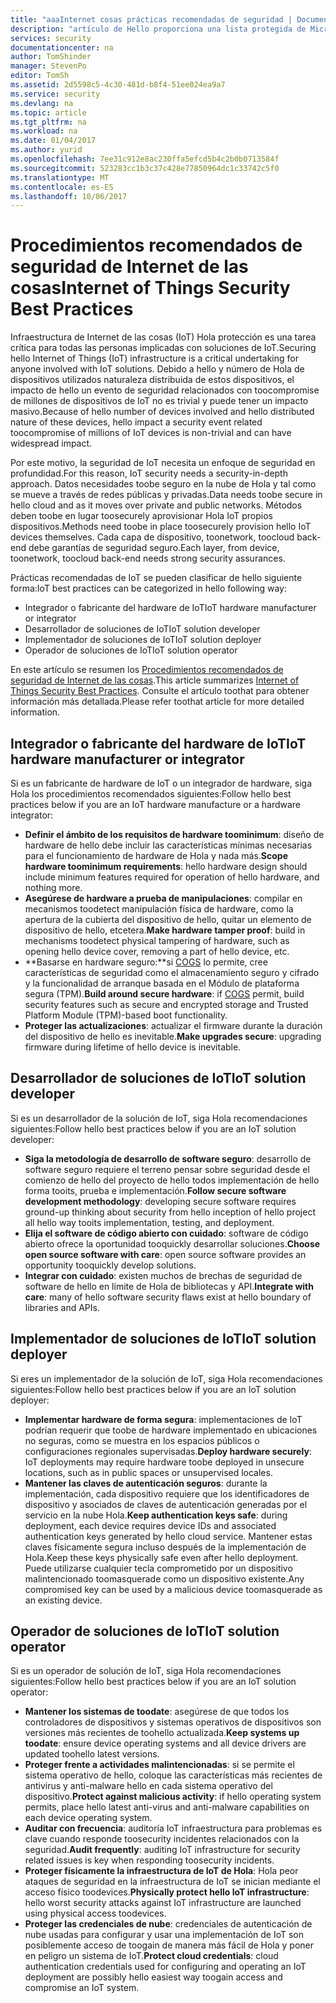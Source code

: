 ```yaml
---
title: "aaaInternet cosas prácticas recomendadas de seguridad | Documentos de Microsoft"
description: "artículo de Hello proporciona una lista protegida de Microsoft Internet de las prácticas recomendadas de seguridad de elementos y las recomendaciones generales."
services: security
documentationcenter: na
author: TomShinder
manager: StevenPo
editor: TomSh
ms.assetid: 2d5598c5-4c30-481d-b8f4-51ee024ea9a7
ms.service: security
ms.devlang: na
ms.topic: article
ms.tgt_pltfrm: na
ms.workload: na
ms.date: 01/04/2017
ms.author: yurid
ms.openlocfilehash: 7ee31c912e8ac230ffa5efcd5b4c2b0b0713584f
ms.sourcegitcommit: 523283cc1b3c37c428e77850964dc1c33742c5f0
ms.translationtype: MT
ms.contentlocale: es-ES
ms.lasthandoff: 10/06/2017
---
```

# <a name="internet-of-things-security-best-practices"></a><span data-ttu-id="9f929-103">Procedimientos recomendados de seguridad de Internet de las cosas</span><span class="sxs-lookup"><span data-stu-id="9f929-103">Internet of Things Security Best Practices</span></span>
<span data-ttu-id="9f929-104">Infraestructura de Internet de las cosas (IoT) Hola protección es una tarea crítica para todas las personas implicadas con soluciones de IoT.</span><span class="sxs-lookup"><span data-stu-id="9f929-104">Securing hello Internet of Things (IoT) infrastructure is a critical undertaking for anyone involved with IoT solutions.</span></span> <span data-ttu-id="9f929-105">Debido a hello y número de Hola de dispositivos utilizados naturaleza distribuida de estos dispositivos, el impacto de hello un evento de seguridad relacionados con toocompromise de millones de dispositivos de IoT no es trivial y puede tener un impacto masivo.</span><span class="sxs-lookup"><span data-stu-id="9f929-105">Because of hello number of devices involved and hello distributed nature of these devices, hello impact a security event related toocompromise of millions of IoT devices is non-trivial and can have widespread impact.</span></span>

<span data-ttu-id="9f929-106">Por este motivo, la seguridad de IoT necesita un enfoque de seguridad en profundidad.</span><span class="sxs-lookup"><span data-stu-id="9f929-106">For this reason, IoT security needs a security-in-depth approach.</span></span> <span data-ttu-id="9f929-107">Datos necesidades toobe seguro en la nube de Hola y tal como se mueve a través de redes públicas y privadas.</span><span class="sxs-lookup"><span data-stu-id="9f929-107">Data needs toobe secure in hello cloud and as it moves over private and public networks.</span></span> <span data-ttu-id="9f929-108">Métodos deben toobe en lugar toosecurely aprovisionar Hola IoT propios dispositivos.</span><span class="sxs-lookup"><span data-stu-id="9f929-108">Methods need toobe in place toosecurely provision hello IoT devices themselves.</span></span> <span data-ttu-id="9f929-109">Cada capa de dispositivo, toonetwork, toocloud back-end debe garantías de seguridad seguro.</span><span class="sxs-lookup"><span data-stu-id="9f929-109">Each layer, from device, toonetwork, toocloud back-end needs strong security assurances.</span></span>

<span data-ttu-id="9f929-110">Prácticas recomendadas de IoT se pueden clasificar de hello siguiente forma:</span><span class="sxs-lookup"><span data-stu-id="9f929-110">IoT best practices can be categorized in hello following way:</span></span>

* <span data-ttu-id="9f929-111">Integrador o fabricante del hardware de IoT</span><span class="sxs-lookup"><span data-stu-id="9f929-111">IoT hardware manufacturer or integrator</span></span>
* <span data-ttu-id="9f929-112">Desarrollador de soluciones de IoT</span><span class="sxs-lookup"><span data-stu-id="9f929-112">IoT solution developer</span></span>
* <span data-ttu-id="9f929-113">Implementador de soluciones de IoT</span><span class="sxs-lookup"><span data-stu-id="9f929-113">IoT solution deployer</span></span>
* <span data-ttu-id="9f929-114">Operador de soluciones de IoT</span><span class="sxs-lookup"><span data-stu-id="9f929-114">IoT solution operator</span></span>

<span data-ttu-id="9f929-115">En este artículo se resumen los [Procedimientos recomendados de seguridad de Internet de las cosas](../iot-suite/iot-security-best-practices.md).</span><span class="sxs-lookup"><span data-stu-id="9f929-115">This article summarizes [Internet of Things Security Best Practices](../iot-suite/iot-security-best-practices.md).</span></span> <span data-ttu-id="9f929-116">Consulte el artículo toothat para obtener información más detallada.</span><span class="sxs-lookup"><span data-stu-id="9f929-116">Please refer toothat article for more detailed information.</span></span>

## <a name="iot-hardware-manufacturer-or-integrator"></a><span data-ttu-id="9f929-117">Integrador o fabricante del hardware de IoT</span><span class="sxs-lookup"><span data-stu-id="9f929-117">IoT hardware manufacturer or integrator</span></span>
<span data-ttu-id="9f929-118">Si es un fabricante de hardware de IoT o un integrador de hardware, siga Hola los procedimientos recomendados siguientes:</span><span class="sxs-lookup"><span data-stu-id="9f929-118">Follow hello best practices below if you are an IoT hardware manufacture or a hardware integrator:</span></span>

* <span data-ttu-id="9f929-119">**Definir el ámbito de los requisitos de hardware toominimum**: diseño de hardware de hello debe incluir las características mínimas necesarias para el funcionamiento de hardware de Hola y nada más.</span><span class="sxs-lookup"><span data-stu-id="9f929-119">**Scope hardware toominimum requirements**: hello hardware design should include minimum features required for operation of hello hardware, and nothing more.</span></span> 
* <span data-ttu-id="9f929-120">**Asegúrese de hardware a prueba de manipulaciones**: compilar en mecanismos toodetect manipulación física de hardware, como la apertura de la cubierta del dispositivo de hello, quitar un elemento de dispositivo de hello, etcetera.</span><span class="sxs-lookup"><span data-stu-id="9f929-120">**Make hardware tamper proof**: build in mechanisms toodetect physical tampering of hardware, such as opening hello device cover, removing a part of hello device, etc.</span></span> 
* <span data-ttu-id="9f929-121">**Basarse en hardware seguro:**si [COGS](https://en.wikipedia.org/wiki/Cost_of_goods_sold) lo permite, cree características de seguridad como el almacenamiento seguro y cifrado y la funcionalidad de arranque basada en el Módulo de plataforma segura (TPM).</span><span class="sxs-lookup"><span data-stu-id="9f929-121">**Build around secure hardware**: if [COGS](https://en.wikipedia.org/wiki/Cost_of_goods_sold) permit, build security features such as secure and encrypted storage and Trusted Platform Module (TPM)-based boot functionality.</span></span>
* <span data-ttu-id="9f929-122">**Proteger las actualizaciones**: actualizar el firmware durante la duración del dispositivo de hello es inevitable.</span><span class="sxs-lookup"><span data-stu-id="9f929-122">**Make upgrades secure**: upgrading firmware during lifetime of hello device is inevitable.</span></span>

## <a name="iot-solution-developer"></a><span data-ttu-id="9f929-123">Desarrollador de soluciones de IoT</span><span class="sxs-lookup"><span data-stu-id="9f929-123">IoT solution developer</span></span>
<span data-ttu-id="9f929-124">Si es un desarrollador de la solución de IoT, siga Hola recomendaciones siguientes:</span><span class="sxs-lookup"><span data-stu-id="9f929-124">Follow hello best practices below if you are an IoT solution developer:</span></span>

* <span data-ttu-id="9f929-125">**Siga la metodología de desarrollo de software seguro**: desarrollo de software seguro requiere el terreno pensar sobre seguridad desde el comienzo de hello del proyecto de hello todos implementación de hello forma tooits, prueba e implementación.</span><span class="sxs-lookup"><span data-stu-id="9f929-125">**Follow secure software development methodology**: developing secure software requires ground-up thinking about security from hello inception of hello project all hello way tooits implementation, testing, and deployment.</span></span>
* <span data-ttu-id="9f929-126">**Elija el software de código abierto con cuidado**: software de código abierto ofrece la oportunidad tooquickly desarrollar soluciones.</span><span class="sxs-lookup"><span data-stu-id="9f929-126">**Choose open source software with care**: open source software provides an opportunity tooquickly develop solutions.</span></span>
* <span data-ttu-id="9f929-127">**Integrar con cuidado**: existen muchos de brechas de seguridad de software de hello en límite de Hola de bibliotecas y API.</span><span class="sxs-lookup"><span data-stu-id="9f929-127">**Integrate with care**: many of hello software security flaws exist at hello boundary of libraries and APIs.</span></span> 

## <a name="iot-solution-deployer"></a><span data-ttu-id="9f929-128">Implementador de soluciones de IoT</span><span class="sxs-lookup"><span data-stu-id="9f929-128">IoT solution deployer</span></span>
<span data-ttu-id="9f929-129">Si eres un implementador de la solución de IoT, siga Hola recomendaciones siguientes:</span><span class="sxs-lookup"><span data-stu-id="9f929-129">Follow hello best practices below if you are an IoT solution deployer:</span></span>

* <span data-ttu-id="9f929-130">**Implementar hardware de forma segura**: implementaciones de IoT podrían requerir que toobe de hardware implementado en ubicaciones no seguras, como se muestra en los espacios públicos o configuraciones regionales supervisadas.</span><span class="sxs-lookup"><span data-stu-id="9f929-130">**Deploy hardware securely**: IoT deployments may require hardware toobe deployed in unsecure locations, such as in public spaces or unsupervised locales.</span></span>
* <span data-ttu-id="9f929-131">**Mantener las claves de autenticación seguros**: durante la implementación, cada dispositivo requiere que los identificadores de dispositivo y asociados de claves de autenticación generadas por el servicio en la nube Hola.</span><span class="sxs-lookup"><span data-stu-id="9f929-131">**Keep authentication keys safe**: during deployment, each device requires device IDs and associated authentication keys generated by hello cloud service.</span></span> <span data-ttu-id="9f929-132">Mantener estas claves físicamente segura incluso después de la implementación de Hola.</span><span class="sxs-lookup"><span data-stu-id="9f929-132">Keep these keys physically safe even after hello deployment.</span></span> <span data-ttu-id="9f929-133">Puede utilizarse cualquier tecla comprometido por un dispositivo malintencionado toomasquerade como un dispositivo existente.</span><span class="sxs-lookup"><span data-stu-id="9f929-133">Any compromised key can be used by a malicious device toomasquerade as an existing device.</span></span>

## <a name="iot-solution-operator"></a><span data-ttu-id="9f929-134">Operador de soluciones de IoT</span><span class="sxs-lookup"><span data-stu-id="9f929-134">IoT solution operator</span></span>
<span data-ttu-id="9f929-135">Si es un operador de solución de IoT, siga Hola recomendaciones siguientes:</span><span class="sxs-lookup"><span data-stu-id="9f929-135">Follow hello best practices below if you are an IoT solution operator:</span></span>

* <span data-ttu-id="9f929-136">**Mantener los sistemas de toodate**: asegúrese de que todos los controladores de dispositivos y sistemas operativos de dispositivos son versiones más recientes de toohello actualizada.</span><span class="sxs-lookup"><span data-stu-id="9f929-136">**Keep systems up toodate**: ensure device operating systems and all device drivers are updated toohello latest versions.</span></span> 
* <span data-ttu-id="9f929-137">**Proteger frente a actividades malintencionadas**: si se permite el sistema operativo de hello, coloque las características más recientes de antivirus y anti-malware hello en cada sistema operativo del dispositivo.</span><span class="sxs-lookup"><span data-stu-id="9f929-137">**Protect against malicious activity**: if hello operating system permits, place hello latest anti-virus and anti-malware capabilities on each device operating system.</span></span> 
* <span data-ttu-id="9f929-138">**Auditar con frecuencia**: auditoría IoT infraestructura para problemas es clave cuando responde toosecurity incidentes relacionados con la seguridad.</span><span class="sxs-lookup"><span data-stu-id="9f929-138">**Audit frequently**: auditing IoT infrastructure for security related issues is key when responding toosecurity incidents.</span></span>
* <span data-ttu-id="9f929-139">**Proteger físicamente la infraestructura de IoT de Hola**: Hola peor ataques de seguridad en la infraestructura de IoT se inician mediante el acceso físico toodevices.</span><span class="sxs-lookup"><span data-stu-id="9f929-139">**Physically protect hello IoT infrastructure**: hello worst security attacks against IoT infrastructure are launched using physical access toodevices.</span></span>
* <span data-ttu-id="9f929-140">**Proteger las credenciales de nube**: credenciales de autenticación de nube usadas para configurar y usar una implementación de IoT son posiblemente acceso de toogain de manera más fácil de Hola y poner en peligro un sistema de IoT.</span><span class="sxs-lookup"><span data-stu-id="9f929-140">**Protect cloud credentials**: cloud authentication credentials used for configuring and operating an IoT deployment are possibly hello easiest way toogain access and compromise an IoT system.</span></span> 

